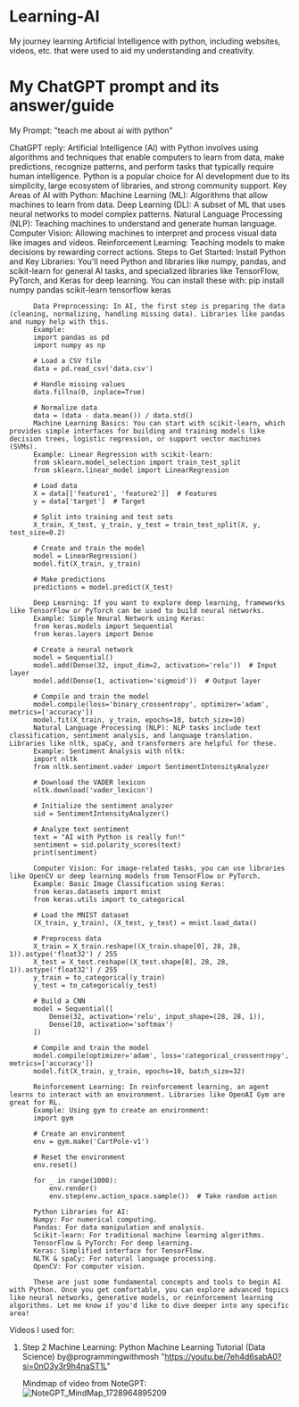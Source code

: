 # Learning-AI
My journey learning Artificial Intelligence with python, including websites, videos, etc. that were used to aid my understanding and creativity.

# My ChatGPT prompt and its answer/guide

My Prompt: "teach me about ai with python"

ChatGPT reply: 
          Artificial Intelligence (AI) with Python involves using algorithms and techniques that enable computers to learn from data, make predictions, recognize patterns, and perform tasks that typically require human intelligence. Python is a popular choice for AI development due to its simplicity, large ecosystem of libraries, and strong community support.
          Key Areas of AI with Python:
          Machine Learning (ML): Algorithms that allow machines to learn from data.
          Deep Learning (DL): A subset of ML that uses neural networks to model complex patterns.
          Natural Language Processing (NLP): Teaching machines to understand and generate human language.
          Computer Vision: Allowing machines to interpret and process visual data like images and videos.
          Reinforcement Learning: Teaching models to make decisions by rewarding correct actions.
          Steps to Get Started:
          Install Python and Key Libraries: You'll need Python and libraries like numpy, pandas, and scikit-learn for general AI tasks, and specialized libraries like TensorFlow, PyTorch, and Keras for deep learning.
          You can install these with:
          pip install numpy pandas scikit-learn tensorflow keras
          
          Data Preprocessing: In AI, the first step is preparing the data (cleaning, normalizing, handling missing data). Libraries like pandas and numpy help with this.
          Example:
          import pandas as pd
          import numpy as np
          
          # Load a CSV file
          data = pd.read_csv('data.csv')
          
          # Handle missing values
          data.fillna(0, inplace=True)
          
          # Normalize data
          data = (data - data.mean()) / data.std()
          Machine Learning Basics: You can start with scikit-learn, which provides simple interfaces for building and training models like decision trees, logistic regression, or support vector machines (SVMs).
          Example: Linear Regression with scikit-learn:
          from sklearn.model_selection import train_test_split
          from sklearn.linear_model import LinearRegression
          
          # Load data
          X = data[['feature1', 'feature2']]  # Features
          y = data['target']  # Target
          
          # Split into training and test sets
          X_train, X_test, y_train, y_test = train_test_split(X, y, test_size=0.2)
          
          # Create and train the model
          model = LinearRegression()
          model.fit(X_train, y_train)
          
          # Make predictions
          predictions = model.predict(X_test)
          
          Deep Learning: If you want to explore deep learning, frameworks like TensorFlow or PyTorch can be used to build neural networks.
          Example: Simple Neural Network using Keras:
          from keras.models import Sequential
          from keras.layers import Dense
          
          # Create a neural network
          model = Sequential()
          model.add(Dense(32, input_dim=2, activation='relu'))  # Input layer
          model.add(Dense(1, activation='sigmoid'))  # Output layer
          
          # Compile and train the model
          model.compile(loss='binary_crossentropy', optimizer='adam', metrics=['accuracy'])
          model.fit(X_train, y_train, epochs=10, batch_size=10)
          Natural Language Processing (NLP): NLP tasks include text classification, sentiment analysis, and language translation. Libraries like nltk, spaCy, and transformers are helpful for these.
          Example: Sentiment Analysis with nltk:
          import nltk
          from nltk.sentiment.vader import SentimentIntensityAnalyzer
          
          # Download the VADER lexicon
          nltk.download('vader_lexicon')
          
          # Initialize the sentiment analyzer
          sid = SentimentIntensityAnalyzer()
          
          # Analyze text sentiment
          text = "AI with Python is really fun!"
          sentiment = sid.polarity_scores(text)
          print(sentiment)
          
          Computer Vision: For image-related tasks, you can use libraries like OpenCV or deep learning models from TensorFlow or PyTorch.
          Example: Basic Image Classification using Keras:
          from keras.datasets import mnist
          from keras.utils import to_categorical
          
          # Load the MNIST dataset
          (X_train, y_train), (X_test, y_test) = mnist.load_data()
          
          # Preprocess data
          X_train = X_train.reshape((X_train.shape[0], 28, 28, 1)).astype('float32') / 255
          X_test = X_test.reshape((X_test.shape[0], 28, 28, 1)).astype('float32') / 255
          y_train = to_categorical(y_train)
          y_test = to_categorical(y_test)
          
          # Build a CNN
          model = Sequential([
              Dense(32, activation='relu', input_shape=(28, 28, 1)),
              Dense(10, activation='softmax')
          ])
          
          # Compile and train the model
          model.compile(optimizer='adam', loss='categorical_crossentropy', metrics=['accuracy'])
          model.fit(X_train, y_train, epochs=10, batch_size=32)
          
          Reinforcement Learning: In reinforcement learning, an agent learns to interact with an environment. Libraries like OpenAI Gym are great for RL.
          Example: Using gym to create an environment:
          import gym
          
          # Create an environment
          env = gym.make('CartPole-v1')
          
          # Reset the environment
          env.reset()
          
          for _ in range(1000):
              env.render()
              env.step(env.action_space.sample())  # Take random action
          
          Python Libraries for AI:
          Numpy: For numerical computing.
          Pandas: For data manipulation and analysis.
          Scikit-learn: For traditional machine learning algorithms.
          TensorFlow & PyTorch: For deep learning.
          Keras: Simplified interface for TensorFlow.
          NLTK & spaCy: For natural language processing.
          OpenCV: For computer vision.
          
          These are just some fundamental concepts and tools to begin AI with Python. Once you get comfortable, you can explore advanced topics like neural networks, generative models, or reinforcement learning algorithms. Let me know if you'd like to dive deeper into any specific area!

Videos I used for:

1. Step 2 Machine Learning: Python Machine Learning Tutorial (Data Science) by@programmingwithmosh "https://youtu.be/7eh4d6sabA0?si=0nO3y3r9h4naST1L"

   Mindmap of video from NoteGPT: ![NoteGPT_MindMap_1728964895209](https://github.com/user-attachments/assets/5132d787-550a-4cce-bb43-14861e1defef)


